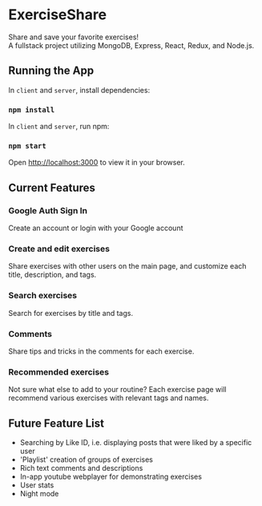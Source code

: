 # ExerciseShare

Share and save your favorite exercises!\
A fullstack project utilizing MongoDB, Express, React, Redux, and Node.js. 
## Running the App

In  `client` and `server`, install dependencies:

### `npm install`


In  `client` and `server`, run npm:

### `npm start`

Open [http://localhost:3000](http://localhost:3000) to view it in your browser.

## Current Features

### Google Auth Sign In

Create an account or login with your Google account

### Create and edit exercises

Share exercises with other users on the main page, and customize each title, description, and tags.

### Search exercises

Search for exercises by title and tags.

### Comments

Share tips and tricks in the comments for each exercise.

### Recommended exercises

Not sure what else to add to your routine? Each exercise page will recommend various exercises with relevant tags and names.


## Future Feature List

- Searching by Like ID, i.e. displaying posts that were liked by a specific user
- 'Playlist' creation of groups of exercises
- Rich text comments and descriptions
- In-app youtube webplayer for demonstrating exercises
- User stats
- Night mode